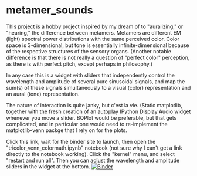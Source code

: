 # metamer_sounds
This project is a hobby project inspired by my dream of to "auralizing," or "hearing," the difference between metamers. 
Metamers are different EM (light) spectral power distributions with the same perceived color.
Color space is 3-dimensional, but tone is essentially infinite-dimensional because of the respective structures of the sensory organs.
(Another notable difference is that there is not really a question of "perfect color" perception, as there is with perfect pitch, except perhaps in philosophy.)

In any case this is a widget with sliders that independently control the wavelength and amplitude of several pure sinusoidal signals,
and map the sum(s) of these signals simultaneously to a visual (color) representation and an aural (tone) representation.

The nature of interaction is quite janky, but c'est la vie. 
(Static matplotlib, together with the fresh creation of an autoplay IPython Display Audio widget whenever you move a slider.
BQPlot would be preferable, but that gets complicated, 
and in particular one would need to re-implement the matplotlib-venn packge that I rely on for the plots.

Click this link, wait for the binder site to launch, then open the "tricolor_venn_colormath.ipynb" notebook (not sure why I can't get a link directly to the notebook working). Click the "kernel" menu, and select "restart and run all". Then you can adjust the wavelength and amplitude sliders in the widget at the bottom.
[![Binder](https://mybinder.org/badge_logo.svg)](https://mybinder.org/v2/gh/ClayCampaigne/metamer_sounds/HEAD)
